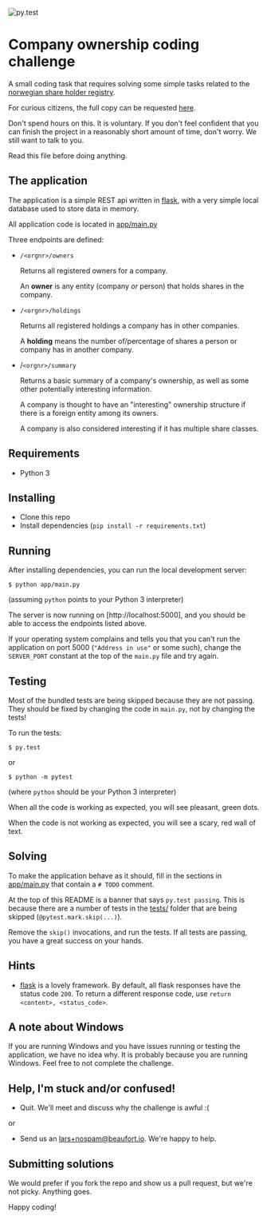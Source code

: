 ![py.test](https://github.com/beaufortaml/company-ownership-example/workflows/py.test/badge.svg)

# Company ownership coding challenge

A small coding task that requires solving some simple tasks related to
the [norwegian share holder registry](https://www.altinn.no/starte-og-drive/skatt-og-avgift/skatt/aksjonarregisteret/).

For curious citizens, the full copy can be requested [here](https://www.skatteetaten.no/en/presse/aksjeeieropplysninger/).

Don't spend hours on this. It is voluntary. If you don't
feel confident that you can finish the project in a
reasonably short amount of time, don't worry. We still
want to talk to you.

Read this file before doing anything.


## The application

The application is a simple REST api written in [flask](https://flask.palletsprojects.com/),
with a very simple local database used to store data in memory.

All application code is located in [app/main.py](app/main.py)

Three endpoints are defined:

* `/<orgnr>/owners`

  Returns all registered owners for a company.

  An **owner** is any entity (company _or_ person)
  that holds shares in the company.

* `/<orgnr>/holdings`

  Returns all registered holdings a company has in other
  companies.

  A **holding** means the number of/percentage of shares
  a person or company has in another company.

* /`<orgnr>/summary`

  Returns a basic summary of a company's ownership,
  as well as some other potentially interesting information.

  A company is thought to have an "interesting" ownership
  structure if there is a foreign entity among its owners.

  A company is also considered interesting if it has multiple
  share classes.


## Requirements

* Python 3


## Installing

* Clone this repo
* Install dependencies (`pip install -r requirements.txt`)


## Running

After installing dependencies, you can run the local development server:

```
$ python app/main.py
```

(assuming `python` points to your Python 3 interpreter)

The server is now running on [http://localhost:5000],
and you should be able to access the endpoints listed above.

If your operating system complains and tells you that
you can't run the application on port 5000 (`"Address in use"`
or some such), change the `SERVER_PORT` constant at the top
of the `main.py` file and try again.


## Testing

Most of the bundled tests are being skipped because they are not passing.
They should be fixed by changing the code in `main.py`, not by changing the tests!

To run the tests:

```
$ py.test
```

or

```
$ python -m pytest
```

(where `python` should be your Python 3 interpreter)

When all the code is working as expected, you will see pleasant, green dots.

When the code is not working as expected, you will see a scary, red wall of text.


## Solving

To make the application behave as it should, fill in the sections in
[app/main.py](app/main.py) that contain a `# TODO` comment.

At the top of this README is a banner that says `py.test passing`.
This is because there are a number of tests in the [tests/](tests)
folder that are being skipped (`@pytest.mark.skip(...)`).

Remove the `skip()` invocations, and run the tests. If all tests are
passing, you have a great success on your hands.


## Hints

* [flask](https://flask.palletsprojects.com/) is a lovely framework.
  By default, all flask responses have the status code `200`. To return
  a different response code, use `return <content>, <status_code>`.


## A note about Windows

If you are running Windows and you have issues running or testing
the application, we have no idea why. It is probably because you
are running Windows. Feel free to not complete the challenge.


## Help, I'm stuck and/or confused!

* Quit. We'll meet and discuss why the challenge is awful :(

or

* Send us an [lars+nospam@beaufort.io](email). We're happy to help.


## Submitting solutions

We would prefer if you fork the repo and show us a pull request,
but we're not picky. Anything goes.

Happy coding!
